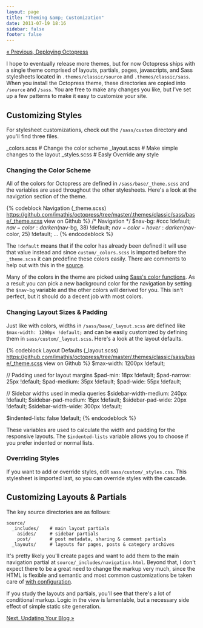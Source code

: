 ```yaml
---
layout: page
title: "Theming &amp; Customization"
date: 2011-07-19 18:16
sidebar: false
footer: false
---
```


[&laquo; Previous, Deploying Octopress](/docs/deploying)

I hope to eventually release more themes, but for now Octopress ships with a single theme comprised of layouts, partials, pages, javascripts, and
Sass stylesheets located in `.themes/classic/source` and `.themes/classic/sass`.
When you install the Octopress theme, these directories are copied into `/source` and `/sass`. You are free to make any changes you like,
but I've set up a few patterns to make it easy to customize your site.

## Customizing Styles

For stylesheet customizations, check out the  `/sass/custom` directory and you'll find three files.

   _colors.scss     # Change the color scheme
   _layout.scss     # Make simple changes to the layout
   _styles.scss     # Easly Override any style

### Changing the Color Scheme

All of the colors for Octopress are defined in `/sass/base/_theme.scss` and the variables are used throughout the other stylesheets. Here's
a look at the navigation section of the theme.

{% codeblock Navigation (_theme.scss) https://github.com/imathis/octopress/tree/master/.themes/classic/sass/base/_theme.scss view on Github %}
/* Navigation */
$nav-bg: #ccc !default;
$nav-color: darken($nav-bg, 38) !default;
$nav-color-hover: darken($nav-color, 25) !default;
...
{% endcodeblock %}

The `!default` means that if the color has already been defined it will use that value instead and since `custom/_colors.scss`
is imported before the `_theme.scss` it can predefine these colors easily. There are comments to help out with this in the
[source](https://github.com/imathis/octopress/tree/master/.themes/classic/sass/custom/_colors.scss).

Many of the colors in the theme are picked using [Sass's color functions](http://sass-lang.com/docs/yardoc/Sass/Script/Functions.html).
As a result you can pick a new background color for the navigation by setting the `$nav-bg` variable
and the other colors will derived for you. This isn't perfect, but it should do a decent job with most colors.

### Changing Layout Sizes & Padding

Just like with colors, widths in `/sass/base/_layout.scss` are defined like `$max-width: 1200px !default;` and can be easily customized
by defining them in `sass/custom/_layout.scss`. Here's a look at the layout defaults.

{% codeblock Layout Defaults (_layout.scss) https://github.com/imathis/octopress/tree/master/.themes/classic/sass/base/_theme.scss view on Github %}
$max-width: 1200px !default;

// Padding used for layout margins
$pad-min: 18px !default;
$pad-narrow: 25px !default;
$pad-medium: 35px !default;
$pad-wide: 55px !default;

// Sidebar widths used in media queries
$sidebar-width-medium: 240px !default;
$sidebar-pad-medium: 15px !default;
$sidebar-pad-wide: 20px !default;
$sidebar-width-wide: 300px !default;

$indented-lists: false !default;
{% endcodeblock %}

These variables are used to calculate the width and padding for the responsive layouts. The `$indented-lists` variable allows you to
choose if you prefer indented or normal lists.

### Overriding Styles
If you want to add or override styles, edit `sass/custom/_styles.css`. This stylesheet is imported last, so you can override styles with the cascade.

## Customizing Layouts & Partials
The key source directories are as follows:

    source/
      _includes/    # main layout partials
        asides/     # sidebar partials
        post/       # post metadata, sharing & comment partials
      _layouts/     # layouts for pages, posts & category archives

It's pretty likely you'll create pages and want to add them to the main navigation partial at `source/_includes/navigation.html`.
Beyond that, I don't expect there to be a great need to change the markup very much, since the HTML is flexible and semantic and most common
customizations be taken care of [with configuration](/docs/configuring).

If you study the layouts and partials, you'll see that there's a lot of conditional markup. Logic in the view is lamentable, but a necessary
side effect of simple static site generation.

[Next, Updating Your Blog &raquo;](/docs/updating)
